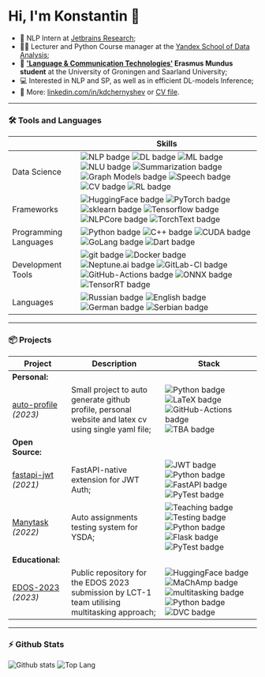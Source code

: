 # Hi, I'm Konstantin 👋

- 💼 NLP Intern at [Jetbrains Research](https://www.jetbrains.com/research/);
- 👨‍🏫 Lecturer and Python Course manager at the [Yandex School of Data Analysis](https://academy.yandex.com/dataschool/);
- 📄 **['Language & Communication Technologies'](https://lct-master.org/) Erasmus Mundus student** at the University of Groningen and Saarland University;
- 💻 Interested in NLP and SP, as well as in efficient DL-models Inference;
- 📝 More: [linkedin.com/in/kdchernyshev](https://www.linkedin.com/in/kdchernyshev/) or [CV file](https://github.com/k4black/k4black/blob/main/Chernyshev_CV_anonimized.pdf).

---

### 🛠️ Tools and Languages
|  | Skills |
| --- | --- |
| Data Science | ![NLP badge](https://img.shields.io/static/v1?label=&message=NLP&style=flat&logo=&color=80ccff&logoColor=white) ![DL badge](https://img.shields.io/static/v1?label=&message=DL&style=flat&logo=&color=80ccff&logoColor=white) ![ML badge](https://img.shields.io/static/v1?label=&message=ML&style=flat&logo=&color=b3e0ff&logoColor=white) ![NLU badge](https://img.shields.io/static/v1?label=&message=NLU&style=flat&logo=&color=b3e0ff&logoColor=white) ![Summarization badge](https://img.shields.io/static/v1?label=&message=Summarization&style=flat&logo=&color=b3e0ff&logoColor=white) ![Graph Models badge](https://img.shields.io/static/v1?label=&message=Graph%20Models&style=flat&logo=&color=e6f5ff&logoColor=white) ![Speech badge](https://img.shields.io/static/v1?label=&message=Speech&style=flat&logo=&color=ffffff&logoColor=white) ![CV badge](https://img.shields.io/static/v1?label=&message=CV&style=flat&logo=&color=ffffff&logoColor=white) ![RL badge](https://img.shields.io/static/v1?label=&message=RL&style=flat&logo=&color=ffffff&logoColor=white) |
| Frameworks | ![HuggingFace badge](https://img.shields.io/static/v1?label=&message=HuggingFace&style=flat&logo=&color=80ccff&logoColor=white) ![PyTorch badge](https://img.shields.io/static/v1?label=&message=PyTorch&style=flat&logo=&color=80ccff&logoColor=white) ![sklearn badge](https://img.shields.io/static/v1?label=&message=sklearn&style=flat&logo=&color=80ccff&logoColor=white) ![Tensorflow badge](https://img.shields.io/static/v1?label=&message=Tensorflow&style=flat&logo=&color=e6f5ff&logoColor=white) ![NLPCore badge](https://img.shields.io/static/v1?label=&message=NLPCore&style=flat&logo=&color=e6f5ff&logoColor=white) ![TorchText badge](https://img.shields.io/static/v1?label=&message=TorchText&style=flat&logo=&color=ffffff&logoColor=white) |
| Programming Languages | ![Python badge](https://img.shields.io/static/v1?label=&message=Python&style=flat&logo=&color=80ccff&logoColor=white) ![C++ badge](https://img.shields.io/static/v1?label=&message=C%2B%2B&style=flat&logo=&color=e6f5ff&logoColor=white) ![CUDA badge](https://img.shields.io/static/v1?label=&message=CUDA&style=flat&logo=&color=e6f5ff&logoColor=white) ![GoLang badge](https://img.shields.io/static/v1?label=&message=GoLang&style=flat&logo=&color=ffffff&logoColor=white) ![Dart badge](https://img.shields.io/static/v1?label=&message=Dart&style=flat&logo=&color=ffffff&logoColor=white) |
| Development Tools | ![git badge](https://img.shields.io/static/v1?label=&message=git&style=flat&logo=&color=80ccff&logoColor=white) ![Docker badge](https://img.shields.io/static/v1?label=&message=Docker&style=flat&logo=&color=80ccff&logoColor=white) ![Neptune.ai badge](https://img.shields.io/static/v1?label=&message=Neptune.ai&style=flat&logo=&color=80ccff&logoColor=white) ![GitLab-CI badge](https://img.shields.io/static/v1?label=&message=GitLab-CI&style=flat&logo=&color=80ccff&logoColor=white) ![GitHub-Actions badge](https://img.shields.io/static/v1?label=&message=GitHub-Actions&style=flat&logo=&color=80ccff&logoColor=white) ![ONNX badge](https://img.shields.io/static/v1?label=&message=ONNX&style=flat&logo=&color=e6f5ff&logoColor=white) ![TensorRT badge](https://img.shields.io/static/v1?label=&message=TensorRT&style=flat&logo=&color=e6f5ff&logoColor=white) |
| Languages | ![Russian badge](https://img.shields.io/static/v1?label=&message=Russian&style=flat&logo=&color=80ccff&logoColor=white) ![English badge](https://img.shields.io/static/v1?label=&message=English&style=flat&logo=&color=b3e0ff&logoColor=white) ![German badge](https://img.shields.io/static/v1?label=&message=German&style=flat&logo=&color=ffffff&logoColor=white) ![Serbian badge](https://img.shields.io/static/v1?label=&message=Serbian&style=flat&logo=&color=ffffff&logoColor=white) |

---

### 📦 Projects
| Project | Description | Stack |
| --- | --- | --- |
| **Personal:** | | |
| [auto-profile](https://github.com/k4black/auto-profile) *(2023)* | Small project to auto generate github profile, personal website and latex cv using single yaml file; | ![Python badge](https://img.shields.io/static/v1?label=&message=Python&style=flat&logo=&color=f3f3ff&logoColor=white) ![LaTeX badge](https://img.shields.io/static/v1?label=&message=LaTeX&style=flat&logo=&color=f3f3ff&logoColor=white) ![GitHub-Actions badge](https://img.shields.io/static/v1?label=&message=GitHub-Actions&style=flat&logo=&color=f3f3ff&logoColor=white) ![TBA badge](https://img.shields.io/static/v1?label=&message=TBA&style=flat&logo=&color=f3f3ff&logoColor=white) |
| **Open Source:** | | |
| [fastapi-jwt](https://github.com/k4black/fastapi-jwt) *(2021)* | FastAPI-native extension for JWT Auth; | ![JWT badge](https://img.shields.io/static/v1?label=&message=JWT&style=flat&logo=&color=f3f3ff&logoColor=white) ![Python badge](https://img.shields.io/static/v1?label=&message=Python&style=flat&logo=&color=f3f3ff&logoColor=white) ![FastAPI badge](https://img.shields.io/static/v1?label=&message=FastAPI&style=flat&logo=&color=f3f3ff&logoColor=white) ![PyTest badge](https://img.shields.io/static/v1?label=&message=PyTest&style=flat&logo=&color=f3f3ff&logoColor=white) |
| [Manytask](https://github.com/yandexdataschool/manytask) *(2022)* | Auto assignments testing system for YSDA; | ![Teaching badge](https://img.shields.io/static/v1?label=&message=Teaching&style=flat&logo=&color=f3f3ff&logoColor=white) ![Testing badge](https://img.shields.io/static/v1?label=&message=Testing&style=flat&logo=&color=f3f3ff&logoColor=white) ![Python badge](https://img.shields.io/static/v1?label=&message=Python&style=flat&logo=&color=f3f3ff&logoColor=white) ![Flask badge](https://img.shields.io/static/v1?label=&message=Flask&style=flat&logo=&color=f3f3ff&logoColor=white) ![PyTest badge](https://img.shields.io/static/v1?label=&message=PyTest&style=flat&logo=&color=f3f3ff&logoColor=white) |
| **Educational:** | | |
| [EDOS-2023](https://github.com/lct-rug-2022/edos-2023) *(2023)* | Public repository for the EDOS 2023 submission by LCT-1 team utilising multitasking approach; | ![HuggingFace badge](https://img.shields.io/static/v1?label=&message=HuggingFace&style=flat&logo=&color=f3f3ff&logoColor=white) ![MaChAmp badge](https://img.shields.io/static/v1?label=&message=MaChAmp&style=flat&logo=&color=f3f3ff&logoColor=white) ![multitasking badge](https://img.shields.io/static/v1?label=&message=multitasking&style=flat&logo=&color=f3f3ff&logoColor=white) ![Python badge](https://img.shields.io/static/v1?label=&message=Python&style=flat&logo=&color=f3f3ff&logoColor=white) ![DVC badge](https://img.shields.io/static/v1?label=&message=DVC&style=flat&logo=&color=f3f3ff&logoColor=white) |
---

### ⚡ Github Stats

![Github stats](https://github-readme-stats.vercel.app/api?username=k4black&show_icons=true&count_private=true&hide_rank=true&line_height=24&hide=issues&custom_title=GitHub%20Stats)
![Top Lang](https://github-readme-stats.vercel.app/api/top-langs/?username=k4black&layout=compact&count_private=true&hide=Jupyter%20Notebook)
